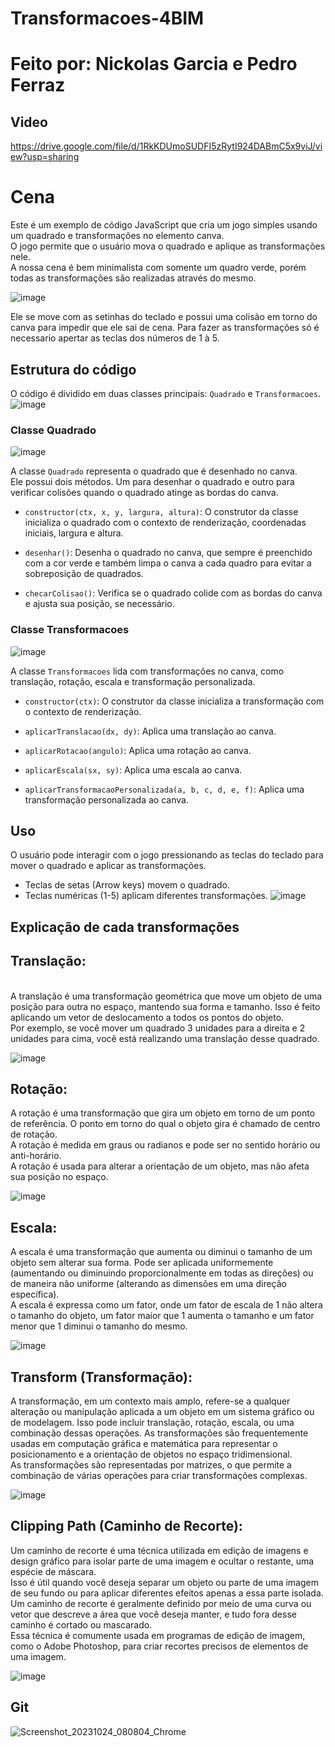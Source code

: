 # Transformacoes-4BIM
<h1>Feito por: Nickolas Garcia e Pedro Ferraz

## Video

https://drive.google.com/file/d/1RkKDUmoSUDFI5zRytI924DABmC5x9viJ/view?usp=sharing

<h1>Cena</h1>
Este é um exemplo de código JavaScript que cria um jogo simples usando um quadrado e transformações no elemento canva.<br> O jogo permite que o usuário mova o quadrado e aplique as transformações nele.<br> A nossa cena é bem minimalista com somente um quadro verde, porém todas as transformações são realizadas através do mesmo.<br>
  
  ![image](https://github.com/PedroFRomao/Transformacoes-4BIM/assets/120103357/25165ad8-c9ba-40c3-90f4-5b6f3686ce4b)

Ele se move com as setinhas do teclado e possui uma colisão em torno do canva para impedir que ele sai de cena. Para fazer as transformações só é necessario apertar as teclas dos números de 1 à 5.<br>



## Estrutura do código

O código é dividido em duas classes principais: `Quadrado` e `Transformacoes`.
![image](https://github.com/PedroFRomao/Transformacoes-4BIM/assets/120103357/bf74b947-f1ae-4ba5-9186-29153374338e)

### Classe Quadrado

![image](https://github.com/PedroFRomao/Transformacoes-4BIM/assets/120103357/5d989a7c-1c71-46f2-b330-f274f1045bdb)

A classe `Quadrado` representa o quadrado que é desenhado no canva.<br> Ele possui dois métodos. Um para desenhar o quadrado e outro para verificar colisões quando o quadrado atinge as bordas do canva.

- `constructor(ctx, x, y, largura, altura)`: O construtor da classe inicializa o quadrado com o contexto de renderização, coordenadas iniciais, largura e altura.

- `desenhar()`: Desenha o quadrado no canva, que sempre é preenchido com a cor verde e também limpa o canva a cada quadro para evitar a sobreposição de quadrados.

- `checarColisao()`: Verifica se o quadrado colide com as bordas do canva e ajusta sua posição, se necessário.

### Classe Transformacoes

![image](https://github.com/PedroFRomao/Transformacoes-4BIM/assets/120103357/c4b3f2d3-48c3-4560-aa5c-66881f53c8ed)

A classe `Transformacoes` lida com transformações no canva, como translação, rotação, escala e transformação personalizada.

- `constructor(ctx)`: O construtor da classe inicializa a transformação com o contexto de renderização.

- `aplicarTranslacao(dx, dy)`: Aplica uma translação ao canva.

- `aplicarRotacao(angulo)`: Aplica uma rotação ao canva.

- `aplicarEscala(sx, sy)`: Aplica uma escala ao canva.

- `aplicarTransformacaoPersonalizada(a, b, c, d, e, f)`: Aplica uma transformação personalizada ao canva.

## Uso

O usuário pode interagir com o jogo pressionando as teclas do teclado para mover o quadrado e aplicar as transformações.

- Teclas de setas (Arrow keys) movem o quadrado.
- Teclas numéricas (1-5) aplicam diferentes transformações.
![image](https://github.com/PedroFRomao/Transformacoes-4BIM/assets/120103357/88e3c727-8d66-4121-93f4-fa8ae46a1af9)


## Explicação de cada transformações

<h2>Translação:</h2><br>
A translação é uma transformação geométrica que move um objeto de uma posição para outra no espaço, mantendo sua forma e tamanho. Isso é feito aplicando um vetor de deslocamento a todos os pontos do objeto.<br>
Por exemplo, se você mover um quadrado 3 unidades para a direita e 2 unidades para cima, você está realizando uma translação desse quadrado.

![image](https://github.com/PedroFRomao/Transformacoes-4BIM/assets/120103357/5d3d0660-d682-4bd4-96d9-0c3abc62a596)


<h2>Rotação:</h2>
A rotação é uma transformação que gira um objeto em torno de um ponto de referência. O ponto em torno do qual o objeto gira é chamado de centro de rotação. <br>
A rotação é medida em graus ou radianos e pode ser no sentido horário ou anti-horário.<br> A rotação é usada para alterar a orientação de um objeto, mas não afeta sua posição no espaço.

![image](https://github.com/PedroFRomao/Transformacoes-4BIM/assets/120103357/46fa6aa4-d600-4877-a2c3-59967947ad20)


<h2>Escala:</h2>
A escala é uma transformação que aumenta ou diminui o tamanho de um objeto sem alterar sua forma. Pode ser aplicada uniformemente (aumentando ou diminuindo proporcionalmente em todas as direções) ou de maneira não uniforme (alterando as dimensões em uma direção específica). <br>
A escala é expressa como um fator, onde um fator de escala de 1 não altera o tamanho do objeto, um fator maior que 1 aumenta o tamanho e um fator menor que 1 diminui o tamanho do mesmo.

![image](https://github.com/PedroFRomao/Transformacoes-4BIM/assets/120103357/527368dc-6ec3-4966-8d38-6d32a73b73e9)

<h2>Transform (Transformação):</h2>
A transformação, em um contexto mais amplo, refere-se a qualquer alteração ou manipulação aplicada a um objeto em um sistema gráfico ou de modelagem. Isso pode incluir translação, rotação, escala, ou uma combinação dessas operações. As transformações são frequentemente usadas em computação gráfica e matemática para representar o posicionamento e a orientação de objetos no espaço tridimensional. <br>
As transformações são representadas por matrizes, o que permite a combinação de várias operações para criar transformações complexas.

![image](https://github.com/PedroFRomao/Transformacoes-4BIM/assets/120103357/d5aa0945-7cd7-4211-8c87-bd9f92d1d63b)


<h2>Clipping Path (Caminho de Recorte):</h2>
Um caminho de recorte é uma técnica utilizada em edição de imagens e design gráfico para isolar parte de uma imagem e ocultar o restante, uma espécie de máscara. <br>
Isso é útil quando você deseja separar um objeto ou parte de uma imagem de seu fundo ou para aplicar diferentes efeitos apenas a essa parte isolada. Um caminho de recorte é geralmente definido por meio de uma curva ou vetor que descreve a área que você deseja manter, e tudo fora desse caminho é cortado ou mascarado. <br>
Essa técnica é comumente usada em programas de edição de imagem, como o Adobe Photoshop, para criar recortes precisos de elementos de uma imagem.

![image](https://github.com/PedroFRomao/Transformacoes-4BIM/assets/120103357/2587ecb0-f492-4326-8599-bbe10525af6c)


## Git

![Screenshot_20231024_080804_Chrome](https://github.com/PedroFRomao/Transformacoes-4BIM/assets/120103357/f31f96a6-8934-430e-8eb0-db795da3ac9e)



